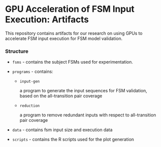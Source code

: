 # GPU Acceleration of FSM Input Execution: Artifacts

This repository contains artifacts for our research on using GPUs to accelerate FSM input execution for FSM model validation. 

### Structure
* `fsms` - contains the subject FSMs used for experimentation.

* `programs` - contains:
    * `input-gen`

       a program to generate the input sequences for FSM validation, based on the all-transition pair coverage

    * `reduction` 

       a program to remove redundant inputs with respect to all-transition pair coverage

* `data` - contains fsm input size and execution data

* `scripts` - contains the R scripts used for the plot generation
